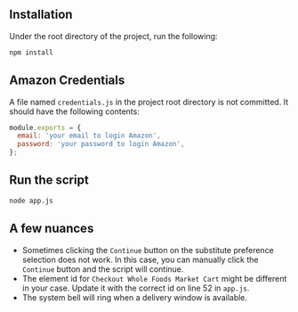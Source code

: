 ## Installation
Under the root directory of the project, run the following:

```bash
npm install
```

## Amazon Credentials
A file named ``credentials.js`` in the project root directory is not committed. It should have the following contents:

```javascript
module.exports = {
  email: 'your email to login Amazon',
  password: 'your password to login Amazon',
};
```

## Run the script
```bash
node app.js
```

## A few nuances
- Sometimes clicking the ``Continue`` button on the substitute preference selection does not work. In this case, you can manually click the ``Continue`` button and the script will continue.
- The element id for ``Checkout Whole Foods Market Cart`` might be different in your case. Update it with the correct id on line 52 in ``app.js``.
- The system bell will ring when a delivery window is available.
